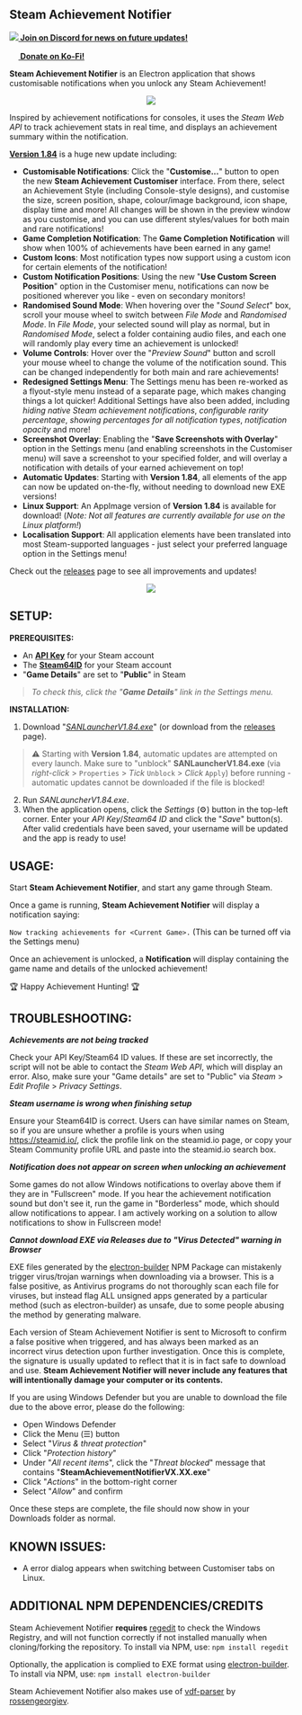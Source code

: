 Steam Achievement Notifier
-
**[<img src="https://api.iconify.design/akar-icons/discord-fill.svg?color=white"> Join on Discord for news on future updates!](https://discord.gg/FxCFtpd3eu)**

**[<img src="https://uploads-ssl.webflow.com/5c14e387dab576fe667689cf/61e1116779fc0a9bd5bdbcc7_Frame%206.png" width="16px"> Donate on Ko-Fi!](https://ko-fi.com/steamachievementnotifier)**

**Steam Achievement Notifier** is an Electron application that shows customisable notifications when you unlock any Steam Achievement!

<p align="center"><img src="https://user-images.githubusercontent.com/77490730/169311283-b733f2fa-9aaa-4d67-b15f-26c0f24c4b13.gif"></p>

Inspired by achievement notifications for consoles, it uses the *Steam Web API* to track achievement stats in real time, and displays an achievement summary within the notification.

**[Version 1.84](https://github.com/SteamAchievementNotifier/SteamAchievementNotifier/releases/download/1.84/SANLauncherV1.84.exe)** is a huge new update including:

- **Customisable Notifications**: Click the "**Customise...**" button to open the new **Steam Achievement Customiser** interface. From there, select an Achievement Style (including Console-style designs), and customise the size, screen position, shape, colour/image background, icon shape, display time and more! All changes will be shown in the preview window as you customise, and you can use different styles/values for both main and rare notifications!
- **Game Completion Notification**: The **Game Completion Notification** will show when 100% of achievements have been earned in any game!
- **Custom Icons**: Most notification types now support using a custom icon for certain elements of the notification!
- **Custom Notification Positions**: Using the new "**Use Custom Screen Position**" option in the Customiser menu, notifications can now be positioned wherever you like - even on secondary monitors!
- **Randomised Sound Mode**: When hovering over the "*Sound Select*" box, scroll your mouse wheel to switch between *File Mode* and *Randomised Mode*. In *File Mode*, your selected sound will play as normal, but in *Randomised Mode*, select a folder containing audio files, and each one will randomly play every time an achievement is unlocked!
- **Volume Controls**: Hover over the "*Preview Sound*" button and scroll your mouse wheel to change the volume of the notification sound. This can be changed independently for both main and rare achievements!
- **Redesigned Settings Menu**: The Settings menu has been re-worked as a flyout-style menu instead of a separate page, which makes changing things a lot quicker! Additional Settings have also been added, including *hiding native Steam achievement notifications*, *configurable rarity percentage*, *showing percentages for all notification types*, *notification opacity* and more!
- **Screenshot Overlay**: Enabling the "**Save Screenshots with Overlay**" option in the Settings menu (and enabling screenshots in the Customiser menu) will save a screenshot to your specified folder, and will overlay a notification with details of your earned achievement on top!
- **Automatic Updates**: Starting with **Version 1.84**, all elements of the app can now be updated on-the-fly, without needing to download new EXE versions!
- **Linux Support**: An AppImage version of **Version 1.84** is available for download! (*Note: Not all features are currently available for use on the Linux platform!*)
- **Localisation Support**: All application elements have been translated into most Steam-supported languages - just select your preferred language option in the Settings menu!

Check out the [releases](https://github.com/SteamAchievementNotifier/SteamAchievementNotifier/releases) page to see all improvements and updates!

<p align="center"><img src="https://user-images.githubusercontent.com/77490730/169263877-b839022d-b444-49f4-acd6-8f4e73018157.png"></p>

**SETUP:**
-

**PREREQUISITES:**
- An **[API Key](https://steamcommunity.com/login/home/?goto=%2Fdev%2Fapikey)** for your Steam account
- The **[Steam64ID](https://steamid.io/lookup)** for your Steam account
- "**Game Details**" are set to "**Public**" in Steam
> *To check this, click the "**Game Details**" link in the Settings menu.*

**INSTALLATION:**
1. Download "*[SANLauncherV1.84.exe](https://github.com/SteamAchievementNotifier/SteamAchievementNotifier/releases/download/1.84/SanLauncherV1.84.exe)*" (or download from the [releases](https://github.com/SteamAchievementNotifier/SteamAchievementNotifier/releases) page).

> ⚠ Starting with **Version 1.84**, automatic updates are attempted on every launch. Make sure to "unblock" **SANLauncherV1.84.exe** (via *right-click* > `Properties` > *Tick* `Unblock` > *Click* `Apply`) before running - automatic updates cannot be downloaded if the file is blocked!

2. Run *SANLauncherV1.84.exe*.
3. When the application opens, click the _Settings_ (⚙) button in the top-left corner. Enter your _API Key_/_Steam64 ID_ and click the "_Save_" button(s). After valid credentials have been saved, your username will be updated and the app is ready to use!

**USAGE:**
-

Start **Steam Achievement Notifier**, and start any game through Steam.

Once a game is running, **Steam Achievement Notifier** will display a notification saying:

`Now tracking achievements for <Current Game>.` (This can be turned off via the Settings menu)

Once an achievement is unlocked, a **Notification** will display containing the game name and details of the unlocked achievement!
  
🏆 Happy Achievement Hunting! 🏆

**TROUBLESHOOTING:**
-

***Achievements are not being tracked***

Check your API Key/Steam64 ID values. If these are set incorrectly, the script will not be able to contact the *Steam Web API*, which will display an error. Also, make sure your "Game details" are set to "Public" via *Steam* > *Edit Profile* > *Privacy Settings*.

***Steam username is wrong when finishing setup***

Ensure your Steam64ID is correct. Users can have similar names on Steam, so if you are unsure whether a profile is yours when using https://steamid.io/, click the profile link on the steamid.io page, or copy your Steam Community profile URL and paste into the steamid.io search box.

***Notification does not appear on screen when unlocking an achievement***

Some games do not allow Windows notifications to overlay above them if they are in "Fullscreen" mode. If you hear the achievement notification sound but don't see it, run the game in "Borderless" mode, which should allow notifications to appear. I am actively working on a solution to allow notifications to show in Fullscreen mode!

***Cannot download EXE via Releases due to "Virus Detected" warning in Browser***

EXE files generated by the [electron-builder](https://www.electron.build/) NPM Package can mistakenly trigger virus/trojan warnings when downloading via a browser. This is a false positive, as Antivirus programs do not thoroughly scan each file for viruses, but instead flag ALL unsigned apps generated by a particular method (such as electron-builder) as unsafe, due to some people abusing the method by generating malware.

Each version of Steam Achievement Notifier is sent to Microsoft to confirm a false positive when triggered, and has always been marked as an incorrect virus detection upon further investigation. Once this is complete, the signature is usually updated to reflect that it is in fact safe to download and use. **Steam Achievement Notifier will never include any features that will intentionally damage your computer or its contents.**

If you are using Windows Defender but you are unable to download the file due to the above error, please do the following:
- Open Windows Defender
- Click the Menu (☰) button
- Select "*Virus & threat protection*"
- Click "*Protection history*"
- Under "*All recent items*", click the "*Threat blocked*" message that contains "**SteamAchievementNotifierVX.XX.exe**"
- Click "*Actions*" in the bottom-right corner
- Select "*Allow*" and confirm

Once these steps are complete, the file should now show in your Downloads folder as normal.

**KNOWN ISSUES:**
-

- A error dialog appears when switching between Customiser tabs on Linux.

**ADDITIONAL NPM DEPENDENCIES/CREDITS**
-

Steam Achievement Notifier **requires** [regedit](https://github.com/ironSource/node-regedit) to check the Windows Registry, and will not function correctly if not installed manually when cloning/forking the repository. To install via NPM, use: `npm install regedit`

Optionally, the application is complied to EXE format using [electron-builder](https://www.electron.build/). To install via NPM, use: `npm install electron-builder`

Steam Achievement Notifier also makes use of [vdf-parser](https://github.com/rossengeorgiev/vdf-parser) by [rossengeorgiev](https://github.com/rossengeorgiev).
